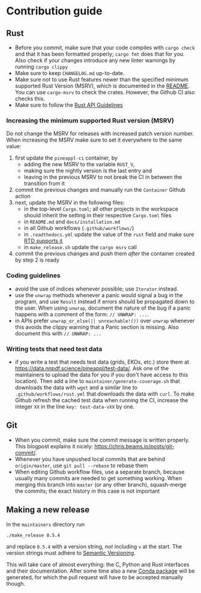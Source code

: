 # Contribution guide

## Rust

- Before you commit, make sure that your code compiles with `cargo check` and
  that it has been formatted properly; `cargo fmt` does that for you. Also
  check if your changes introduce any new linter warnings by running `cargo
  clippy`
- Make sure to keep `CHANGELOG.md` up-to-date.
- Make sure not to use Rust features newer than the specified minimum supported
  Rust Version (MSRV), which is documented in the [README](README.md). You can
  use `cargo-msrv` to check the crates. However, the Github CI also checks this.
- Make sure to follow the [Rust API
  Guidelines](https://rust-lang.github.io/api-guidelines/checklist.html)

### Increasing the minimum supported Rust version (MSRV)

Do not change the MSRV for releases with increased patch version number. When
increasing the MSRV make sure to set it everywhere to the same value:

1. first update the `pineappl-ci` container, by
   - adding the new MSRV to the variable `RUST_V`,
   - making sure the nightly version is the last entry and
   - leaving in the previous MSRV to not break the CI in between the transition
     from it
2. commit the previous changes and manually run the `Container` Github action
3. next, update the MSRV in the following files:
   - in the top-level `Cargo.toml`; all other projects in the workspace should
     inherit the setting in their respective `Cargo.toml` files
   - in `README.md` and `docs/installation.md`
   - in all Github workflows (`.github/workflows/`)
   - in `.readthedocs.yml` update the value of the `rust` field and make sure
     [RTD supports it](https://docs.readthedocs.io/en/stable/config-file/v2.html#build-tools-rust)
   - in `make_release.sh` update the `cargo msrv` call
4. commit the previous changes and push them *after* the container created by
   step 2 is ready

### Coding guidelines

- avoid the use of indices whenever possible; use `Iterator` instead.
- use the `unwrap` methods whenever a panic would signal a bug in the program,
  and use `Result` instead if errors should be propagated down to the user.
  When using `unwrap`, document the nature of the bug if a panic happens with a
  comment of the form: `// UNWRAP: ...`.
- in APIs prefer `unwrap_or_else(|| unreachable!())` over `unwrap` whenever
  this avoids the clippy warning that a Panic section is missing. Also document
  this with `// UNWRAP: ...`

### Writing tests that need test data

- if you write a test that needs test data (grids, EKOs, etc.) store them at
  <https://data.nnpdf.science/pineappl/test-data/>. Ask one of the maintainers
  to upload the data for you if you don't have access to this location). Then
  add a line to `maintainer/generate-coverage.sh` that downloads the data with
  `wget` and a similar line to `.github/workflows/rust.yml` that downloads the
  data with `curl`. To make Github refresh the cached test data when running
  the CI, increase the integer `XX` in the line `key: test-data-vXX` by one.

## Git

- When you commit, make sure the commit message is written properly. This
  blogpost explains it nicely: <https://chris.beams.io/posts/git-commit/>.
- Whenever you have unpushed local commits that are behind `origin/master`, use
  `git pull --rebase` to rebase them
- When editing Github workflow files, use a separate branch, because usually
  many commits are needed to get something working. When merging this branch
  into `master` (or any other branch), squash-merge the commits; the exact
  history in this case is not important

## Making a new release

In the `maintainers` directory run

    ./make_release 0.5.4

and replace `0.5.4` with a version string, *not* including `v` at the start.
The version strings must adhere to [Semantic
Versioning](https://semver.org/spec/v2.0.0.html).

This will take care of almost everything: the C, Python and Rust interfaces and
their documentation. After some time also a new [Conda
package](https://github.com/conda-forge/pineappl-feedstock) will be generated,
for which the pull request will have to be accepted manually though.

